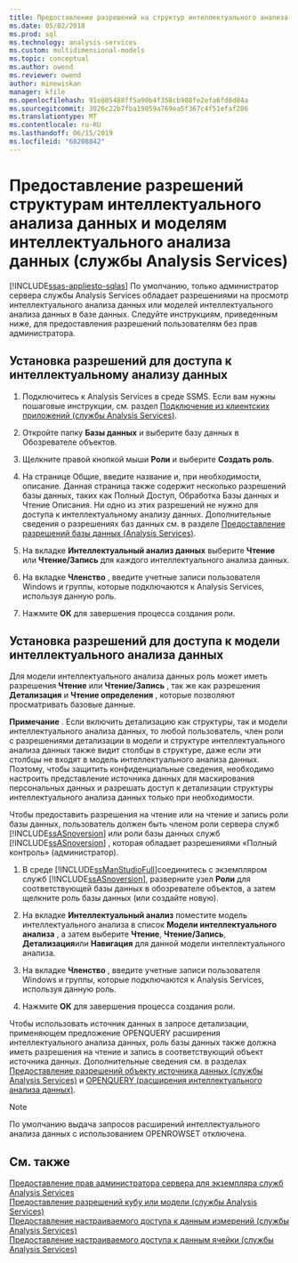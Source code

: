 ```yaml
---
title: Предоставление разрешений на структур интеллектуального анализа данных и модели (службы Analysis Services) | Документация Майкрософт
ms.date: 05/02/2018
ms.prod: sql
ms.technology: analysis-services
ms.custom: multidimensional-models
ms.topic: conceptual
ms.author: owend
ms.reviewer: owend
author: minewiskan
manager: kfile
ms.openlocfilehash: 91e805488ff5a90b4f358cb908fe2efa6fd8d04a
ms.sourcegitcommit: 3026c22b7fba19059a769ea5f367c4f51efaf286
ms.translationtype: MT
ms.contentlocale: ru-RU
ms.lasthandoff: 06/15/2019
ms.locfileid: "68208842"
---
```

# <a name="grant-permissions-on-data-mining-structures-and-models-analysis-services"></a>Предоставление разрешений структурам интеллектуального анализа данных и моделям интеллектуального анализа данных (службы Analysis Services)
[!INCLUDE[ssas-appliesto-sqlas](../../includes/ssas-appliesto-sqlas.md)]
  По умолчанию, только администратор сервера службы Analysis Services обладает разрешениями на просмотр интеллектуального анализа данных или моделей интеллектуального анализа данных в базе данных. Следуйте инструкциям, приведенным ниже, для предоставления разрешений пользователям без прав администратора.  
  
## <a name="set-permissions-to-access-a-mining-structure"></a>Установка разрешений для доступа к интеллектуальному анализу данных  
  
1.  Подключитесь к Analysis Services в среде SSMS. Если вам нужны пошаговые инструкции, см. раздел [Подключение из клиентских приложений (службы Analysis Services)](../../analysis-services/instances/connect-from-client-applications-analysis-services.md).  
  
2.  Откройте папку **Базы данных** и выберите базу данных в Обозревателе объектов.  
  
3.  Щелкните правой кнопкой мыши **Роли** и выберите **Создать роль**.  
  
4.  На странице Общие, введите название и, при необходимости, описание. Данная страница также содержит несколько разрешений базы данных, таких как Полный Доступ, Обработка Базы данных и Чтение Описания. Ни одно из этих разрешений не нужно для доступа к интеллектуальному анализу данных. Дополнительные сведения о разрешениях баз данных см. в разделе [Предоставление разрешений базы данных (Analysis Services)](../../analysis-services/multidimensional-models/grant-database-permissions-analysis-services.md).  
  
5.  На вкладке **Интеллектуальный анализ данных** выберите **Чтение** или **Чтение/Запись** для каждого интеллектуального анализа данных.  
  
6.  На вкладке **Членство** , введите учетные записи пользователя Windows и группы, которые подключаются к Analysis Services, используя данную роль.  
  
7.  Нажмите **ОК** для завершения процесса создания роли.  
  
## <a name="set-permissions-to-access-a-mining-model"></a>Установка разрешений для доступа к модели интеллектуального анализа данных  
 Для модели интеллектуального анализа данных роль может иметь разрешения **Чтение** или **Чтение/Запись** , так же как разрешения **Детализация** и **Чтение определения** , которые позволяют просматривать базовые данные.  
  
 **Примечание** . Если включить детализацию как структуры, так и модели интеллектуального анализа данных, то любой пользователь, член роли с разрешениями детализации в модели и структуре интеллектуального анализа данных также видит столбцы в структуре, даже если эти столбцы не входят в модель интеллектуального анализа данных. Поэтому, чтобы защитить конфиденциальные сведения, необходимо настроить представление источника данных для маскирования персональных данных и разрешать доступ к детализации структуры интеллектуального анализа данных только при необходимости.  
  
 Чтобы предоставить разрешения на чтение или на чтение и запись роли базы данных, пользователь должен быть членом роли сервера служб [!INCLUDE[ssASnoversion](../../includes/ssasnoversion-md.md)] или роли базы данных служб [!INCLUDE[ssASnoversion](../../includes/ssasnoversion-md.md)] , которая обладает разрешениями «Полный контроль» (администратор).  
  
1.  В среде [!INCLUDE[ssManStudioFull](../../includes/ssmanstudiofull-md.md)]соединитесь с экземпляром служб [!INCLUDE[ssASnoversion](../../includes/ssasnoversion-md.md)], разверните узел **Роли** для соответствующей базы данных в обозревателе объектов, а затем щелкните роль базы данных (или создайте новую).  
  
2.  На вкладке **Интеллектуальный анализ** поместите модель интеллектуального анализа в список **Модели интеллектуального анализа** , а затем выберите **Чтение**, **Чтение/Запись**, **Детализация**или **Навигация** для данной модели интеллектуального анализа.  
  
3.  На вкладке **Членство** , введите учетные записи пользователя Windows и группы, которые подключаются к Analysis Services, используя данную роль.  
  
4.  Нажмите **ОК** для завершения процесса создания роли.  
  
 Чтобы использовать источник данных в запросе детализации, применяющем предложение OPENQUERY расширения интеллектуального анализа данных, роль базы данных также должна иметь разрешения на чтение и запись в соответствующий объект источника данных. Дополнительные сведения см. в разделах [Предоставление разрешений объекту источника данных (службы Analysis Services)](../../analysis-services/multidimensional-models/grant-permissions-on-a-data-source-object-analysis-services.md) и [OPENQUERY (расширения интеллектуального анализа данных)](../../dmx/source-data-query-openquery.md).  
  
> [!NOTE]  
>  По умолчанию выдача запросов расширений интеллектуального анализа данных с использованием OPENROWSET отключена.  
  
## <a name="see-also"></a>См. также  
 [Предоставление прав администратора сервера для экземпляра служб Analysis Services](../../analysis-services/instances/grant-server-admin-rights-to-an-analysis-services-instance.md)   
 [Предоставление разрешений кубу или модели (службы Analysis Services)](../../analysis-services/multidimensional-models/grant-cube-or-model-permissions-analysis-services.md)   
 [Предоставление настраиваемого доступа к данным измерений (службы Analysis Services)](../../analysis-services/multidimensional-models/grant-custom-access-to-dimension-data-analysis-services.md)   
 [Предоставление настраиваемого доступа к данным ячейки (службы Analysis Services)](../../analysis-services/multidimensional-models/grant-custom-access-to-cell-data-analysis-services.md)  
  
  
